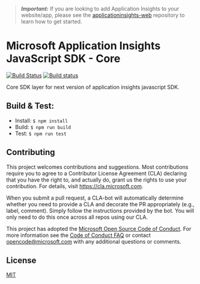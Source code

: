 > ***Important:*** If you are looking to add Application Insights to your website/app, please see the [applicationinsights-web](https://github.com/Microsoft/ApplicationInsights-JS/tree/master/AISKU#application-insights-javascript-sdk-beta-sdk) repository to learn how to get started.

# Microsoft Application Insights JavaScript SDK - Core

[![Build Status](https://travis-ci.org/Microsoft/applicationinsights-core-js.svg?branch=master)](https://travis-ci.org/Microsoft/applicationinsights-core-js) [![Build status](https://dev.azure.com/mseng/AppInsights/_apis/build/status/AppInsights%20-%20DevTools/1DS%20JavaScript%20SDK%20-%20Core)](https://dev.azure.com/mseng/AppInsights/_build/latest?definitionId=7605)

Core SDK layer for next version of application insights javascript SDK.

## Build & Test:
- Install: `$ npm install`
- Build: `$ npm run build`
- Test: `$ npm run test`

## Contributing

This project welcomes contributions and suggestions.  Most contributions require you to agree to a
Contributor License Agreement (CLA) declaring that you have the right to, and actually do, grant us
the rights to use your contribution. For details, visit https://cla.microsoft.com.

When you submit a pull request, a CLA-bot will automatically determine whether you need to provide
a CLA and decorate the PR appropriately (e.g., label, comment). Simply follow the instructions
provided by the bot. You will only need to do this once across all repos using our CLA.

This project has adopted the [Microsoft Open Source Code of Conduct](https://opensource.microsoft.com/codeofconduct/).
For more information see the [Code of Conduct FAQ](https://opensource.microsoft.com/codeofconduct/faq/) or
contact [opencode@microsoft.com](mailto:opencode@microsoft.com) with any additional questions or comments.

## License

[MIT](LICENSE)
